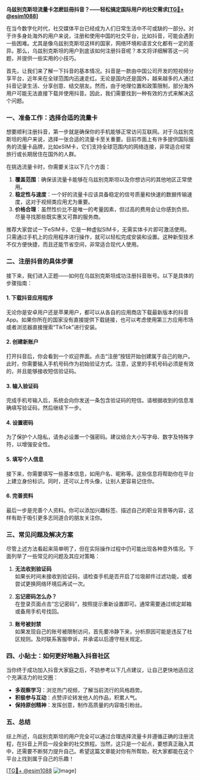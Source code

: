 **乌兹别克斯坦流量卡怎麽註冊抖音？——轻松搞定国际用户的社交需求[[TG💪+ @esim1088](https://t.me/s/esim1088)]**

在当今数字化时代，社交媒体平台已经成为人们日常生活中不可或缺的一部分。对于许多身处海外的用户来说，注册和使用中国的社交平台，比如抖音，可能会遇到一些困难。尤其是像乌兹别克斯坦这样的国家，网络环境和语言文化都有一定的差异。那么，乌兹别克斯坦的用户到底该如何注册抖音呢？本文将详细解答这一问题，并提供一些实用的小技巧。

首先，让我们来了解一下抖音的基本情况。抖音是一款由中国公司开发的短视频分享平台，近年来在全球范围内迅速走红。无论是国内还是国外，越来越多的人通过抖音记录生活、分享创意、结交朋友。然而，由于地理位置和政策限制，部分海外用户可能无法直接下载并使用抖音。因此，我们需要找到一种有效的方式来解决这个问题。

### **一、准备工作：选择合适的流量卡**

想要顺利注册抖音，第一步就是确保你的手机能够正常访问互联网。对于乌兹别克斯坦的用户来说，选择一张合适的流量卡至关重要。目前市面上有许多提供国际服务的流量卡品牌，比如eSIM卡，它们支持全球范围内的网络连接，非常适合经常旅行或长期居住在国外的人群。

在挑选流量卡时，你需要关注以下几个方面：

1. **覆盖范围**：确保该流量卡能够在乌兹别克斯坦以及你想访问的其他地区正常使用。
2. **稳定性与速度**：一个好的流量卡应该具备稳定的信号质量和快速的数据传输速度，这对于视频类应用尤为重要。
3. **价格合理**：虽然性价比不是唯一的考量因素，但过高的费用会让你感到负担。尽量寻找那些既实惠又可靠的服务商。

推荐大家尝试一下eSIM卡，它是一种虚拟SIM卡，无需实体卡片即可激活使用。只需通过手机上的应用程序进行操作，就可以轻松完成安装和设置。这种新型技术不仅方便快捷，而且还能节省空间，非常适合现代人使用。

### **二、注册抖音的具体步骤**

接下来，我们进入正题——如何在乌兹别克斯坦成功注册抖音账号。以下是具体的步骤指南：

#### **1. 下载抖音应用程序**
无论你是安卓用户还是苹果用户，都可以从各自的应用商店下载最新版本的抖音App。如果你所在的国家没有直接提供下载链接，也可以考虑使用第三方应用市场或者浏览器直接搜索“TikTok”进行安装。

#### **2. 创建新账户**
打开抖音后，你会看到一个欢迎界面。点击“注册”按钮开始创建属于自己的账户。此时，你需要输入手机号码作为初始验证方式。注意，这里的手机号码必须是有效的，并且能够接收短信验证码。

#### **3. 输入验证码**
完成手机号输入后，系统会向你发送一条包含验证码的短信。请根据收到的信息准确填写验证码，然后继续下一步。

#### **4. 设置密码**
为了保护个人隐私，请务必设置一个强密码。建议结合大小写字母、数字及特殊字符，以增强安全性。

#### **5. 填写个人信息**
接下来，你需要填写一些基本信息，如用户名、昵称等。这些信息将帮助你在平台上建立身份标识。同时，还可以上传头像，让别人更容易记住你。

#### **6. 完善资料**
最后一步是完善个人资料。你可以添加兴趣标签、描述自己的职业背景等内容，这样有助于吸引更多志同道合的朋友关注你。

### **三、常见问题及解决方案**

尽管上述方法看起来简单明了，但在实际操作过程中仍可能出现各种意外情况。下面列举了一些常见的问题及其应对策略：

1. **无法收到验证码**  
   如果长时间未接收到验证码，请检查手机是否开启了垃圾邮件过滤功能，或者尝试更换网络环境后再试一次。

2. **忘记密码怎么办？**  
   在登录页面点击“忘记密码”，按照提示重新设置即可。通常需要通过绑定邮箱或备用手机号找回。

3. **账号被封禁**  
   如果发现自己的账号被限制访问，首先要冷静下来，分析原因可能是违反了社区规则。及时联系客服申诉，并承诺以后遵守相关规定。

### **四、小贴士：如何更好地融入抖音社区**

当你终于成功加入抖音大家庭之后，不妨参考以下几点建议，让自己更快地适应这个充满活力的社交圈：

- **多观察学习**：浏览热门视频，了解当前流行的风格趋势。
- **积极参与互动**：点赞评论转发他人的作品，积累人气。
- **保持原创精神**：发挥创意，制作高质量的内容吸引粉丝。

### **五、总结**

综上所述，乌兹别克斯坦的用户完全可以通过合理选择流量卡并遵循正确的注册流程，在抖音上开启一段全新的社交旅程。当然，这只是一个起点，要想真正融入其中，还需要不断努力提升自己。希望这篇文章能对你有所帮助，祝大家都能在这个平台上找到属于自己的乐趣！

[[TG💪+ @esim1088](https://t.me/s/esim1088) ![Image](https://i.postimg.cc/4NQfJmqS/Snipaste-2025-05-13-00-14-12.png)]